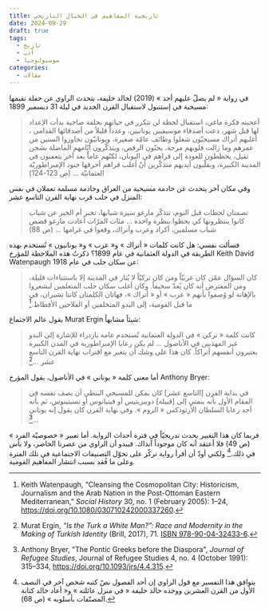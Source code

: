 ```yaml
---
title: تاريخية المفاهيم في الخيال التاريخي
date: 2024-09-29
draft: true
tags:
  - تاريخ
  - أدب
  - سوسيولوجيا
categories:
  - مقالات
---
```

في رواية « لم يصلّ عليهم أحد » (2019) لخالد خليفة، يتحدث الراوي عن حفلة تقيمها مسيحية في إستنبول لاستقبال القرن الجديد في ليلة 31 ديسمبر 1899:

> أعجبته فكرة ماغي، استقبال لحظة لن تتكرر في حياتهم بحلفة صاخبة بدأت الإعداد لها قبل شهر، دعت أصدقاء موسيقيين يونانيين، وعدداً قليلاً من أصدقائها القدامى ، أغلبهم أتراك مسيحيّون شغلوا وظائف عامّة صغيرة، ويونانيّون تجاوزوا الستين من عمرهم وما زالت قلوبهم مرحة، يحبّون الرقص، ويتذكّرون أيّامهم الماضلة بشحن ثقيل، يخططون للعودة إلى قراهم في اليونان، لكنّهم عاماّ بعد آخر يتعفنون في المدينة الكبيرة، ويقلّبون أيديهم متذكّرين أنّ أغلب قراهم أحرقها جنود الإمبراطوريّة العثمانيّة ... (ص 123-124)

وفي مكان آخر يتحدث عن خادمة مسيحية من العراق وخادمة مسلمة تعملان في نفس المنزل في حلب قرب نهاية القرن التاسع عشر:

> تصمتان لحظات قبل النوم، تتذكّر مارغو سيرة شبابها، تخبر أم الخير عن شباب كانوا ينتظرونها كي يحظوا بنظرة واحدة ... مئات المرّات أعادت مارغو قصص شباب مسلمين، أكراد وعرب وأتراك، وقعوا في غرامها ... (ص 88)

فسألت نفسي: هل كانت كلمات « أتراك » و« عرب » و« يونانيون » تُستخدم بهذه الطربقة في الدولة العثمانية في عام 1899؟ ذكرتُ هذه الملاحظة للمؤرخ Keith David Watenpaugh عن سكان حلب في عام 1918:

>  كان السؤال عمّن كان عربيّاً ومن كان تركيّاً لا يُثار في المدينة إلا باستثناءات قليلة، ومن المفترض أنه كان يُعدّ سخيفاً. وكان أغلب سكان حلب المتعلمين ليشعروا بالإهانة لو وُصفوا بأنهم  « عرب » أو « أتراك »، فهاتان الكلمتان كانتا تشيران، في ما قبل القومية، إلى البدو المتخلفين أو الفلاحين الأفظاظ.[^Watenpaugh]

يقول عالم الاجتماع Murat Ergin شيئاً مشابهاً:

> كانت كلمة  « تركي » في الدولة العثمانية تُستخدم عامة بازدراء للإشارة إلى البدو غير المهذبين في الأناضول ... لم يكن رعايا الإمبراطورية في المدن الكبيرة يعتبرون أنفسهم أتراكاً. كان هذا على وشك أن يتغير مع اقتراب نهاية القرن التاسع عشر ...[^Ergin]

أما معنى كلمة « يوناني » في الأناضول، يقول المؤرخ Anthony Bryer:

> في بداية القرن \[التاسع عشر\] كان يمكن للمسيحي البنطي أن يصف نفسه في المقام الأول بأنه ينمتي إلى \[قبيلة\] دوبيريتيس أو فيتيانوس أو تسيتينوس، ثم بأنه أحد رعايا السلطان الأرثوذكس « الروم ». وفي نهاية القرن كان يقول إنه يوناني ...[^Bryer]

فربما كان هذا التغيير يحدث تدريجيّاً في فترة أحداث الرواية. أما تعبير « خصوصيّة الفرد » (ص 49) فلا أعتقد أنه كان موجوداً آنذاك. فيبدو أن الراوي من عصرنا الحاضر، ولا بأس في ذلك.[^بأسلوبه] ولكني أودّ أن أقرأ رواية تركّز على تحوّل التصنيفات الاجتماعية في تلك الفترة وعلى ما فُقد بسبب انتشار المفاهيم القومية.

[^Watenpaugh]: Keith Watenpaugh, “Cleansing the Cosmopolitan City: Historicism, Journalism and the Arab Nation in the Post-Ottoman Eastern Mediterranean,” *Social History* 30, no. 1 (February 2005): 1–24, https://doi.org/10.1080/030710242000337260.
[^Ergin]: Murat Ergin, *“Is the Turk a White Man?”: Race and Modernity in the Making of Turkish Identity* (Brill, 2017), 71. [ISBN 978-90-04-32433-6](https://www.worldcat.org/search?q=isbn%3A9789004324336).
[^Bryer]: Anthony Bryer, "The Pontic Greeks before the Diaspora", *Journal of Refugee Studies*, Journal of Refugee Studies 4, no. 4 (October 1991): 315–334, https://doi.org/10.1093/jrs/4.4.315.
[^بأسلوبه]:يتوافق هذا التفسير مع قول الراوي إن أحد الفصول نصّ كتبه شخص آخر في النصف الأول من القرن العشرين ووجده خالد خليفة « في منزل عائلته » و« أعاد خالد كتابة المصنّفات بأسلوبه » (ص 68).
